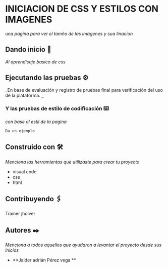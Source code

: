 # INICIACION DE CSS Y ESTILOS CON IMAGENES

_una pagina para ver el tamño de las imagenes y sua linacion_

## Dando inicio  🚀

_Al aprendisaje basico de css_


## Ejecutando las pruebas ⚙️

_En base de evaluación y registro de pruebas final para verificación del uso de la plataforma.    _


### Y las pruebas de estilo de codificación ⌨️

_con base al estil de la pagina_

```
Da un ejemplo
```

## Construido con 🛠️

_Menciona las herramientas que utilizaste para crear tu proyecto_
 
 * visual code
 * css
 * html


## Contribuyendo 🖇️

Trainer jholver


## Autores ✒️

_Menciona a todos aquellos que ayudaron a levantar el proyecto desde sus inicios_

* **Jaider adrián Pérez vega ** 



